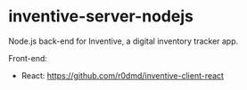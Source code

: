 # inventive-server-nodejs

Node.js back-end for Inventive, a digital inventory tracker app.

Front-end:
- React: https://github.com/r0dmd/inventive-client-react
